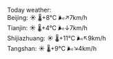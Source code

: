 Today weather:  
Beijing: ☀️   🌡️+8°C 🌬️↗7km/h  
Tianjin: ☀️   🌡️+4°C 🌬️↓7km/h  
Shijiazhuang: ☀️   🌡️+11°C 🌬️↖9km/h  
Tangshan: ☀️   🌡️+9°C 🌬️↘4km/h  
